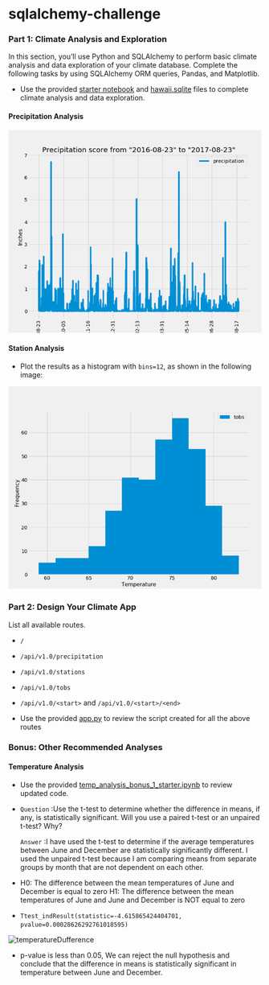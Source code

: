 # sqlalchemy-challenge

### Part 1: Climate Analysis and Exploration
In this section, you’ll use Python and SQLAlchemy to perform basic climate analysis and data exploration of your climate database. Complete the following tasks by using SQLAlchemy ORM queries, Pandas, and Matplotlib.

* Use the provided [starter notebook](climate_starter.ipynb) and [hawaii.sqlite](Resources) files to complete climate analysis and data exploration.

#### Precipitation Analysis
![precipitation](Images/PrecipitationScore.png)
 
#### Station Analysis

* Plot the results as a histogram with `bins=12`, as shown in the following image:

![station-histogram](Images/Histogram.png)
    
    
### Part 2: Design Your Climate App
List all available routes.
* `/`
* `/api/v1.0/precipitation`
* `/api/v1.0/stations`
* `/api/v1.0/tobs`
* `/api/v1.0/<start>` and `/api/v1.0/<start>/<end>`

* Use the provided [app.py](app.py) to review the script created for all the above routes

### Bonus: Other Recommended Analyses

#### Temperature Analysis 
* Use the provided [temp_analysis_bonus_1_starter.ipynb](temp_analysis_bonus_1_starter.py) to review updated code.

* ```Question``` :Use the t-test to determine whether the difference in means, if any, is statistically significant. Will you use a paired t-test or an unpaired t-test? Why?

  ```Answer```  :I have used the t-test to determine if the average temperatures between June and December are statistically significantly different. I used the unpaired t-test because I am comparing means from separate groups by month that are not dependent on each other.

* H0: The difference between the mean temperatures of June and December is equal to zero
  H1: The difference between the mean temperatures of June and June and December is NOT equal to zero 

* ```Ttest_indResult(statistic=-4.615865424404701, pvalue=0.00028626292761018595)```

![temperatureDufference](Images/Bonus_boxPlot.png)

* p-value is less than 0.05, We can reject the null hypothesis and conclude that the difference in means is statistically significant in temperature between June and December.
